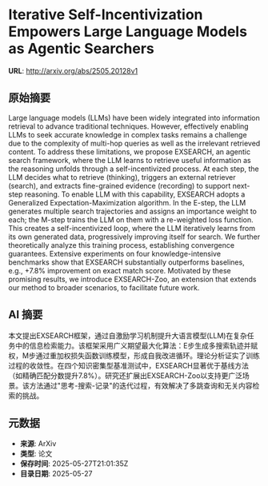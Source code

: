# Iterative Self-Incentivization Empowers Large Language Models as Agentic Searchers

**URL**: http://arxiv.org/abs/2505.20128v1

## 原始摘要

Large language models (LLMs) have been widely integrated into information
retrieval to advance traditional techniques. However, effectively enabling LLMs
to seek accurate knowledge in complex tasks remains a challenge due to the
complexity of multi-hop queries as well as the irrelevant retrieved content. To
address these limitations, we propose EXSEARCH, an agentic search framework,
where the LLM learns to retrieve useful information as the reasoning unfolds
through a self-incentivized process. At each step, the LLM decides what to
retrieve (thinking), triggers an external retriever (search), and extracts
fine-grained evidence (recording) to support next-step reasoning. To enable LLM
with this capability, EXSEARCH adopts a Generalized Expectation-Maximization
algorithm. In the E-step, the LLM generates multiple search trajectories and
assigns an importance weight to each; the M-step trains the LLM on them with a
re-weighted loss function. This creates a self-incentivized loop, where the LLM
iteratively learns from its own generated data, progressively improving itself
for search. We further theoretically analyze this training process,
establishing convergence guarantees. Extensive experiments on four
knowledge-intensive benchmarks show that EXSEARCH substantially outperforms
baselines, e.g., +7.8% improvement on exact match score. Motivated by these
promising results, we introduce EXSEARCH-Zoo, an extension that extends our
method to broader scenarios, to facilitate future work.


## AI 摘要

本文提出EXSEARCH框架，通过自激励学习机制提升大语言模型(LLM)在复杂任务中的信息检索能力。该框架采用广义期望最大化算法：E步生成多搜索轨迹并赋权，M步通过重加权损失函数训练模型，形成自我改进循环。理论分析证实了训练过程的收敛性。在四个知识密集型基准测试中，EXSEARCH显著优于基线方法（如精确匹配分数提升7.8%）。研究还扩展出EXSEARCH-Zoo以支持更广泛场景。该方法通过"思考-搜索-记录"的迭代过程，有效解决了多跳查询和无关内容检索的挑战。

## 元数据

- **来源**: ArXiv
- **类型**: 论文
- **保存时间**: 2025-05-27T21:01:35Z
- **目录日期**: 2025-05-27
